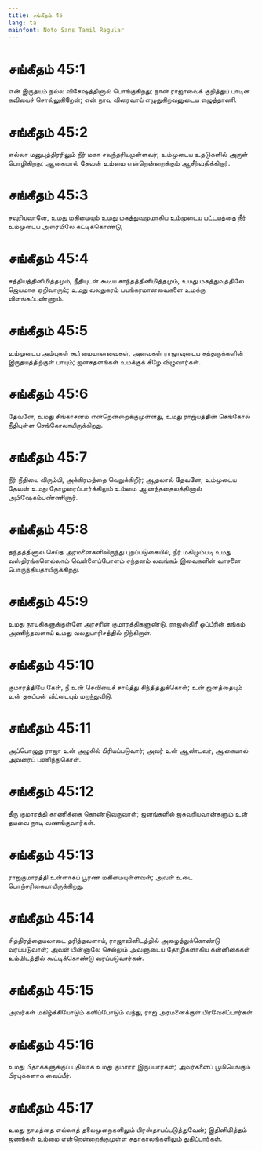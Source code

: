```yaml
---
title: சங்கீதம் 45
lang: ta
mainfont: Noto Sans Tamil Regular
---
```


# சங்கீதம் 45:1

என் இருதயம் நல்ல விசேஷத்தினால் பொங்குகிறது; நான் ராஜாவைக் குறித்துப் பாடின கவியைச் சொல்லுகிறேன்; என் நாவு விரைவாய் எழுதுகிறவனுடைய எழுத்தாணி.

# சங்கீதம் 45:2

எல்லா மனுபுத்திரரிலும் நீர் மகா சவுந்தரியமுள்ளவர்; உம்முடைய உதடுகளில் அருள் பொழிகிறது; ஆகையால் தேவன் உம்மை என்றென்றைக்கும் ஆசீர்வதிக்கிறார்.

# சங்கீதம் 45:3

சவுரியவானே, உமது மகிமையும் உமது மகத்துவமுமாகிய உம்முடைய பட்டயத்தை நீர் உம்முடைய அரையிலே கட்டிக்கொண்டு,

# சங்கீதம் 45:4

சத்தியத்தினிமித்தமும், நீதியுடன் கூடிய சாந்தத்தினிமித்தமும், உமது மகத்துவத்திலே ஜெயமாக ஏறிவாரும்; உமது வலதுகரம் பயங்கரமானவைகளை உமக்கு விளங்கப்பண்ணும்.

# சங்கீதம் 45:5

உம்முடைய அம்புகள் கூர்மையானவைகள், அவைகள் ராஜாவுடைய சத்துருக்களின் இருதயத்திற்குள் பாயும்; ஜனசதளங்கள் உமக்குக் கீழே விழுவார்கள்.

# சங்கீதம் 45:6

தேவனே, உமது சிங்காசனம் என்றென்றைக்குமுள்ளது, உமது ராஜ்யத்தின் செங்கோல் நீதியுள்ள செங்கோலாயிருக்கிறது.

# சங்கீதம் 45:7

நீர் நீதியை விரும்பி, அக்கிரமத்தை வெறுக்கிறீர்; ஆதலால் தேவனே, உம்முடைய தேவன் உமது தோழரைப்பார்க்கிலும் உம்மை ஆனந்ததைலத்தினால் அபிஷேகம்பண்ணினார்.

# சங்கீதம் 45:8

தந்தத்தினால் செய்த அரமனைகளிலிருந்து புறப்படுகையில், நீர் மகிழும்படி உமது வஸ்திரங்களெல்லாம் வெள்ளைப்போளம் சந்தனம் லவங்கம் இவைகளின் வாசனை பொருந்தியதாயிருக்கிறது.

# சங்கீதம் 45:9

உமது நாயகிகளுக்குள்ளே அரசரின் குமாரத்திகளுண்டு, ராஜஸ்திரீ ஓப்பீரின் தங்கம் அணிந்தவளாய் உமது வலதுபாரிசத்தில் நிற்கிறாள்.

# சங்கீதம் 45:10

குமாரத்தியே கேள், நீ உன் செவியைச் சாய்த்து சிந்தித்துக்கொள்; உன் ஜனத்தையும் உன் தகப்பன் வீட்டையும் மறந்துவிடு.

# சங்கீதம் 45:11

அப்பொழுது ராஜா உன் அழகில் பிரியப்படுவார்; அவர் உன் ஆண்டவர், ஆகையால் அவரைப் பணிந்துகொள்.

# சங்கீதம் 45:12

தீரு குமாரத்தி காணிக்கை கொண்டுவருவாள்; ஜனங்களில் ஜசுவரியவான்களும் உன் தயவை நாடி வணங்குவார்கள்.

# சங்கீதம் 45:13

ராஜகுமாரத்தி உள்ளாகப் பூரண மகிமையுள்ளவள்; அவள் உடை பொற்சரிகையாயிருக்கிறது.

# சங்கீதம் 45:14

சித்திரத்தையலாடை தரித்தவளாய், ராஜாவினிடத்தில் அழைத்துக்கொண்டு வரப்படுவாள்; அவள் பின்னாலே செல்லும் அவளுடைய தோழிகளாகிய கன்னிகைகள் உம்மிடத்தில் கூட்டிக்கொண்டு வரப்படுவார்கள்.

# சங்கீதம் 45:15

அவர்கள் மகிழ்ச்சியோடும் களிப்போடும் வந்து, ராஜ அரமனைக்குள் பிரவேசிப்பார்கள்.

# சங்கீதம் 45:16

உமது பிதாக்களுக்குப் பதிலாக உமது குமாரர் இருப்பார்கள்; அவர்களைப் பூமியெங்கும் பிரபுக்களாக வைப்பீர்.

# சங்கீதம் 45:17

உமது நாமத்தை எல்லாத் தலைமுறைகளிலும் பிரஸ்தாபப்படுத்துவேன்; இதினிமித்தம் ஜனங்கள் உம்மை என்றென்றைக்குமுள்ள சதாகாலங்களிலும் துதிப்பார்கள்.

